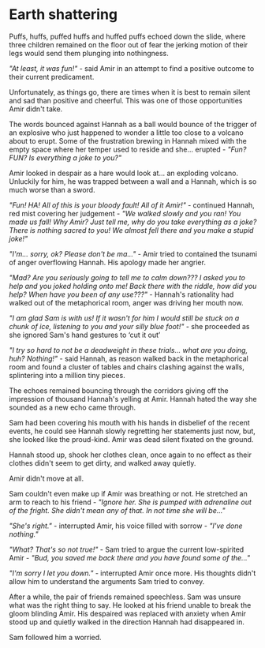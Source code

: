 # Earth shattering

Puffs, huffs, puffed huffs and huffed puffs echoed down the slide, where three children remained on the floor out of fear the jerking motion of their legs would send them plunging into nothingness.

*"At least, it was fun!"* - said Amir in an attempt to find a positive outcome to their current predicament.

Unfortunately, as things go, there are times when it is best to remain silent and sad than positive and cheerful. This was one of those opportunities Amir didn't take.

The words bounced against Hannah as a ball would bounce of the trigger of an explosive who just happened to wonder a little too close to a volcano about to erupt. Some of the frustration brewing in Hannah mixed with the empty space where her temper used to reside and she... erupted - *"Fun? FUN? Is everything a joke to you?"*

Amir looked in despair as a hare would look at... an exploding volcano. Unluckily for him, he was trapped between a wall and a Hannah, which is so much worse than a sword.

*"Fun! HA! All of this is your bloody fault! All of it Amir!"* - continued Hannah, red mist covering her judgement - *"We walked slowly and you ran! You made us fall! Why Amir? Just tell me, why do you take everything as a joke? There is nothing sacred to you! We almost fell there and you make a stupid joke!"*

*"I'm... sorry, ok? Please don't be ma..."* - Amir tried to contained the tsunami of anger overflowing Hannah. His apology made her angrier.

*"Mad? Are you seriously going to tell me to calm down??? I asked you to help and you joked holding onto me! Back there with the riddle, how did you help? When have you been of any use???"* - Hannah's rationality had walked out of the metaphorical room, anger was driving her mouth now.

*"I am glad Sam is with us! If it wasn't for him I would still be stuck on a chunk of ice, listening to you and your silly blue foot!"* - she proceeded as she ignored Sam's hand gestures to ‘cut it out’

*"I try so hard to not be a deadweight in these trials... what are you doing, huh? Nothing!"* - said Hannah, as reason walked back in the metaphorical room and found a cluster of tables and chairs clashing against the walls, splintering into a million tiny pieces. 

The echoes remained bouncing through the corridors giving off the impression of thousand Hannah's yelling at Amir. Hannah hated the way she sounded as a new echo came through.

Sam had been covering his mouth with his hands in disbelief of the recent events, he could see Hannah slowly regretting her statements just now, but, she looked like the proud-kind. Amir was dead silent fixated on the ground.

Hannah stood up, shook her clothes clean, once again to no effect as their clothes didn't seem to get dirty, and walked away quietly.

Amir didn't move at all.

Sam couldn't even make up if Amir was breathing or not. He stretched an arm to reach to his friend - *"Ignore her. She is pumped with adrenaline out of the fright. She didn't mean any of that. In not time she will be..."*

*"She's right."* - interrupted Amir, his voice filled with sorrow - *"I've done nothing."*

*"What? That's so not true!"* - Sam tried to argue the current low-spirited Amir - *"Bud, you saved me back there and you have found some of the..."*

*"I'm sorry I let you down."* - interrupted Amir once more. His thoughts didn't allow him to understand the arguments Sam tried to convey.

After a while, the pair of friends remained speechless. Sam was unsure what was the right thing to say. He looked at his friend unable to break the gloom blinding Amir. His despaired was replaced with anxiety when Amir stood up and quietly walked in the direction Hannah had disappeared in.

Sam followed him a worried.
